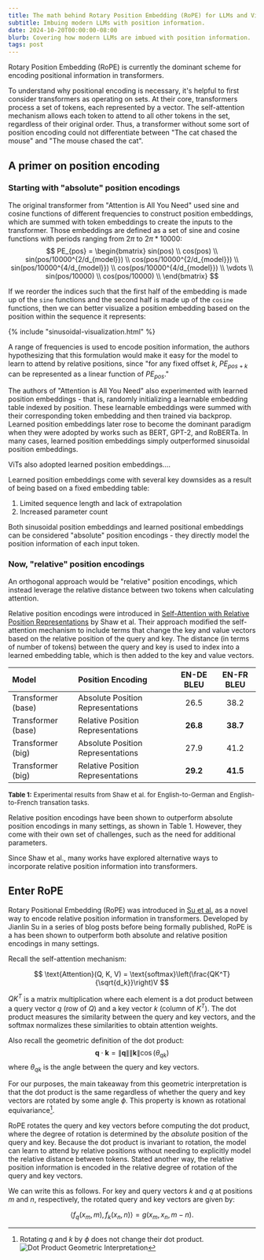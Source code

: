 ```yaml
---
title: The math behind Rotary Position Embedding (RoPE) for LLMs and ViTs
subtitle: Imbuing modern LLMs with position information.
date: 2024-10-20T00:00:00-08:00
blurb: Covering how modern LLMs are imbued with position information.
tags: post
---
```


Rotary Position Embedding (RoPE) is currently the dominant scheme for encoding positional information in transformers.

To understand why positional encoding is necessary, it's helpful to first consider transformers as operating on sets. At their core, transformers process a set of tokens, each represented by a vector. The self-attention mechanism allows each token to attend to all other tokens in the set, regardless of their original order. Thus, a transformer without some sort of position encoding could not differentiate between "The cat chased the mouse" and "The mouse chased the cat".

## A primer on position encoding

### Starting with "absolute" position encodings
The original transformer from "Attention is All You Need" used sine and cosine functions of different frequencies to construct position embeddings, which are summed with token embeddings to create the inputs to the transformer. Those embeddings are defined as a set of sine and cosine functions with periods ranging from $2\pi$ to $2\pi * 10000$:
$$
PE_{pos} = \begin{bmatrix}
sin(pos) \\
cos(pos) \\
sin(pos/10000^{2/d_{model}}) \\
cos(pos/10000^{2/d_{model}}) \\
sin(pos/10000^{4/d_{model}}) \\
cos(pos/10000^{4/d_{model}}) \\
\vdots \\
sin(pos/10000) \\
cos(pos/10000) \\
\end{bmatrix}
$$

If we reorder the indices such that the first half of the embedding is made up of the `sine` functions and the second half is made up of the `cosine` functions, then we can better visualize a position embedding based on the position within the sequence it represents:

{% include "sinusoidal-visualization.html" %}


A range of frequencies is used to encode position information, the authors hypothesizing that this formulation would make it easy for the model to learn to attend by relative positions, since "for any fixed offset $k$, $PE_{pos+k}$ can be represented as a linear function of $PE_{pos}$."

The authors of "Attention is All You Need" also experimented with learned position embeddings - that is, randomly initializing a learnable embedding table indexed by position. These learnable embeddings were summed with their corresponding token embedding and then trained via backprop. Learned position embeddings later rose to become the dominant paradigm when they were adopted by works such as BERT, GPT-2, and RoBERTa. In many cases, learned position embeddings simply outperformed sinusoidal position embeddings.

ViTs also adopted learned position embeddings....

Learned position embeddings come with several key downsides as a result of being based on a fixed embedding table:
1. Limited sequence length and lack of extrapolation
2. Increased parameter count

Both sinusoidal position embeddings and learned positional embeddings can be considered "absolute" position encodings - they directly model the position information of each input token.

### Now, "relative" position encodings
An orthogonal approach would be "relative" position encodings, which instead leverage the relative distance between two tokens when calculating attention.

Relative position encodings were introduced in [Self-Attention with Relative Position Representations](https://arxiv.org/pdf/1803.02155) by Shaw et al. Their approach modified the self-attention mechanism to include terms that change the key and value vectors based on the relative position of the query and key. The distance (in terms of number of tokens) between the query and key is used to index into a learned embedding table, which is then added to the key and value vectors.
<!-- TODO: Explain the attention mechanism in a bit more detail? -->

| Model              | Position Encoding                    | EN-DE BLEU | EN-FR BLEU |
|:-------------------|:-------------------------------------|:----------:|:----------:|
| Transformer (base) | Absolute Position Representations    |    26.5    |    38.2    |
| Transformer (base) | Relative Position Representations    |    **26.8**    |    **38.7**    |
| Transformer (big)  | Absolute Position Representations    |    27.9    |    41.2    |
| Transformer (big)  | Relative Position Representations    |    **29.2**    |    **41.5**    |
<span style="font-size: small;">**Table 1:** Experimental results from Shaw et al. for English-to-German and English-to-French transation tasks.</span>

Relative position encodings have been shown to outperform absolute position encodings in many settings, as shown in Table 1. However, they come with their own set of challenges, such as the need for additional parameters.
<!-- TODO: expand upon clipping long range dependencies and storing large numbers of embeddings -->

Since Shaw et al., many works have explored alternative ways to incorporate relative position information into transformers.
<!-- TODO: expand upon clipping long range dependencies and storing large numbers of embeddings -->

## Enter RoPE
Rotary Positional Embedding (RoPE) was introduced in [Su et al.](https://arxiv.org/pdf/2104.09864) as a novel way to encode relative position information in transformers. Developed by Jianlin Su in a series of blog posts before being formally published, RoPE is a has been shown to outperform both absolute and relative position encodings in many settings.

Recall the self-attention mechanism:
<!-- TODO: fix rendering of sqrt symbol -->
$$
\text{Attention}(Q, K, V) = \text{softmax}\left(\frac{QK^T}{\sqrt{d_k}}\right)V
$$

$QK^T$ is a matrix multiplication where each element is a dot product between a query vector $q$ (row of $Q$) and a key vector $k$ (column of $K^T$). The dot product measures the similarity between the query and key vectors, and the softmax normalizes these similarities to obtain attention weights.

Also recall the geometric definition of the dot product:
$$
\mathbf{q} \cdot \mathbf{k} = \|\mathbf{q}\| \|\mathbf{k}\| \cos(\theta_{qk})
$$
where $\theta_{qk}$ is the angle between the query and key vectors.


For our purposes, the main takeaway from this geometric interpretation is that the dot product is the same regardless of whether the query and key vectors are rotated by some angle $\phi$. This property is known as rotational equivariance[^dot-product].

[^dot-product]: Rotating $q$ and $k$ by $ϕ$ does not change their dot product. ![Dot Product Geometric Interpretation](/assets/img/dot-product-geometric.png)

RoPE rotates the query and key vectors before computing the dot product, where the degree of rotation is determined by the *absolute* position of the query and key. Because the dot product is invariant to rotation, the model can learn to attend by relative positions without needing to explicitly model the relative distance between tokens. Stated another way, the relative position information is encoded in the relative degree of rotation of the query and key vectors.

<!-- TODO: correct this, make it flow logically -->
We can write this as follows. For key and query vectors $k$ and $q$ at positions $m$ and $n$, respectively, the rotated query and key vectors are given by:

$$
\begin{equation}
\langle f_q(x_m, m), f_k(x_n, n) \rangle = g(x_m, x_n, m - n).
\end{equation}
$$
